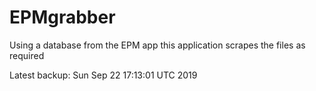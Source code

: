 # EPMgrabber
Using a database from the EPM app this application scrapes the files as required


Latest backup: Sun Sep 22 17:13:01 UTC 2019
